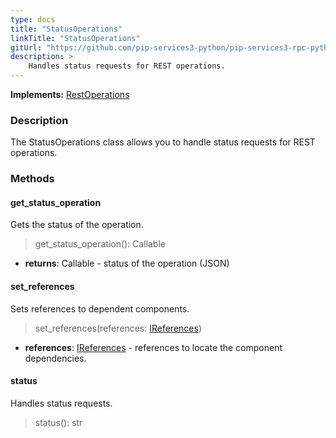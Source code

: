 ```yaml
---
type: docs
title: "StatusOperations"
linkTitle: "StatusOperations"
gitUrl: "https://github.com/pip-services3-python/pip-services3-rpc-python"
description: >
    Handles status requests for REST operations.
---
```


**Implements:** [RestOperations](../rest_operations)

### Description

The StatusOperations class allows you to handle status requests for REST operations.  

### Methods

#### get_status_operation
Gets the status of the operation.

> get_status_operation(): Callable

- **returns**: Callable - status of the operation (JSON)


#### set_references
Sets references to dependent components.

>  set_references(references: [IReferences](../../../commons/refer/ireferences))

- **references**: [IReferences](../../../commons/refer/ireferences) - references to locate the component dependencies.


#### status
Handles status requests.

>  status(): str

